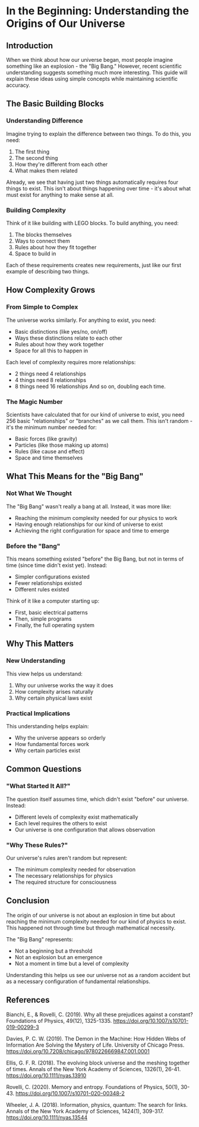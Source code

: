 # In the Beginning: Understanding the Origins of Our Universe

## Introduction

When we think about how our universe began, most people imagine something like an explosion - the "Big Bang." However, recent scientific understanding suggests something much more interesting. This guide will explain these ideas using simple concepts while maintaining scientific accuracy.

## The Basic Building Blocks

### Understanding Difference

Imagine trying to explain the difference between two things. To do this, you need:
1. The first thing
2. The second thing
3. How they're different from each other
4. What makes them related

Already, we see that having just two things automatically requires four things to exist. This isn't about things happening over time - it's about what must exist for anything to make sense at all.

### Building Complexity

Think of it like building with LEGO blocks. To build anything, you need:
1. The blocks themselves
2. Ways to connect them
3. Rules about how they fit together
4. Space to build in

Each of these requirements creates new requirements, just like our first example of describing two things.

## How Complexity Grows

### From Simple to Complex

The universe works similarly. For anything to exist, you need:
- Basic distinctions (like yes/no, on/off)
- Ways these distinctions relate to each other
- Rules about how they work together
- Space for all this to happen in

Each level of complexity requires more relationships:
- 2 things need 4 relationships
- 4 things need 8 relationships
- 8 things need 16 relationships
And so on, doubling each time.

### The Magic Number

Scientists have calculated that for our kind of universe to exist, you need 256 basic "relationships" or "branches" as we call them. This isn't random - it's the minimum number needed for:
- Basic forces (like gravity)
- Particles (like those making up atoms)
- Rules (like cause and effect)
- Space and time themselves

## What This Means for the "Big Bang"

### Not What We Thought

The "Big Bang" wasn't really a bang at all. Instead, it was more like:
- Reaching the minimum complexity needed for our physics to work
- Having enough relationships for our kind of universe to exist
- Achieving the right configuration for space and time to emerge

### Before the "Bang"

This means something existed "before" the Big Bang, but not in terms of time (since time didn't exist yet). Instead:
- Simpler configurations existed
- Fewer relationships existed
- Different rules existed

Think of it like a computer starting up:
- First, basic electrical patterns
- Then, simple programs
- Finally, the full operating system

## Why This Matters

### New Understanding

This view helps us understand:
1. Why our universe works the way it does
2. How complexity arises naturally
3. Why certain physical laws exist

### Practical Implications

This understanding helps explain:
- Why the universe appears so orderly
- How fundamental forces work
- Why certain particles exist

## Common Questions

### "What Started It All?"

The question itself assumes time, which didn't exist "before" our universe. Instead:
- Different levels of complexity exist mathematically
- Each level requires the others to exist
- Our universe is one configuration that allows observation

### "Why These Rules?"

Our universe's rules aren't random but represent:
- The minimum complexity needed for observation
- The necessary relationships for physics
- The required structure for consciousness

## Conclusion

The origin of our universe is not about an explosion in time but about reaching the minimum complexity needed for our kind of physics to exist. This happened not through time but through mathematical necessity.

The "Big Bang" represents:
- Not a beginning but a threshold
- Not an explosion but an emergence
- Not a moment in time but a level of complexity

Understanding this helps us see our universe not as a random accident but as a necessary configuration of fundamental relationships.

## References

Bianchi, E., & Rovelli, C. (2019). Why all these prejudices against a constant? Foundations of Physics, 49(12), 1325-1335. https://doi.org/10.1007/s10701-019-00299-3

Davies, P. C. W. (2019). The Demon in the Machine: How Hidden Webs of Information Are Solving the Mystery of Life. University of Chicago Press. https://doi.org/10.7208/chicago/9780226669847.001.0001

Ellis, G. F. R. (2018). The evolving block universe and the meshing together of times. Annals of the New York Academy of Sciences, 1326(1), 26-41. https://doi.org/10.1111/nyas.13910

Rovelli, C. (2020). Memory and entropy. Foundations of Physics, 50(1), 30-43. https://doi.org/10.1007/s10701-020-00348-2

Wheeler, J. A. (2018). Information, physics, quantum: The search for links. Annals of the New York Academy of Sciences, 1424(1), 309-317. https://doi.org/10.1111/nyas.13544